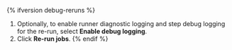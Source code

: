 {% ifversion debug-reruns %}
1. Optionally, to enable runner diagnostic logging and step debug logging for the re-run, select **Enable debug logging**.
1. Click **Re-run jobs**.
{% endif %}
